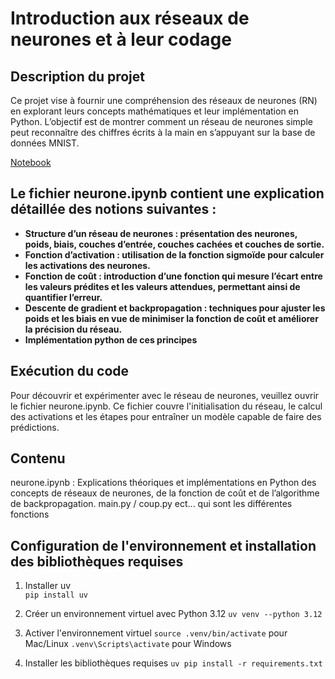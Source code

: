 # Introduction aux réseaux de neurones et à leur codage

## Description du projet

Ce projet vise à fournir une compréhension des réseaux de neurones (RN) en explorant leurs concepts mathématiques et leur implémentation en Python. L’objectif est de montrer comment un réseau de neurones simple peut reconnaître des chiffres écrits à la main en s’appuyant sur la base de données MNIST.

[Notebook](https://armanddevacc.github.io/introduction-mathematiques-reseaux-neurones-et-codage/neurone.html)

## Le fichier neurone.ipynb contient une explication détaillée des notions suivantes :

- **Structure d’un réseau de neurones : présentation des neurones, poids, biais, couches d’entrée, couches cachées et couches de sortie.**
- **Fonction d’activation : utilisation de la fonction sigmoïde pour calculer les activations des neurones.**
- **Fonction de coût : introduction d’une fonction qui mesure l’écart entre les valeurs prédites et les valeurs attendues, permettant ainsi de quantifier l’erreur.**
- **Descente de gradient et backpropagation : techniques pour ajuster les poids et les biais en vue de minimiser la fonction de coût et améliorer la précision du réseau.**
- **Implémentation python de ces principes**

## Exécution du code

Pour découvrir et expérimenter avec le réseau de neurones, veuillez ouvrir le fichier neurone.ipynb. Ce fichier couvre l'initialisation du réseau, le calcul des activations et les étapes pour entraîner un modèle capable de faire des prédictions.

## Contenu

neurone.ipynb : Explications théoriques et implémentations en Python des concepts de réseaux de neurones, de la fonction de coût et de l’algorithme de backpropagation.
main.py / coup.py ect... qui sont les différentes fonctions

## Configuration de l'environnement et installation des bibliothèques requises
1. Installer uv                            
    `pip install uv`

2. Créer un environnement virtuel avec Python 3.12
    `uv venv --python 3.12`

3. Activer l'environnement virtuel 
    `source .venv/bin/activate` pour Mac/Linux
    `.venv\Scripts\activate` pour Windows

4. Installer les bibliothèques requises 
    `uv pip install -r requirements.txt`

